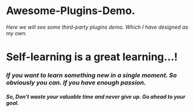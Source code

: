 # Awesome-Plugins-Demo.
<p><em>Here we will see some third-party plugins demo. Which I have designed as my own.</em></p>
<h1>Self-learning is a great learning...!</h1>
<h3><em>If you want to learn something new in a single moment. So obviously you can. If you have enough passion.</em></h3>
<h5>So, Don't waste your valuable time and never give up. Go ahead to your goal.</h5>
